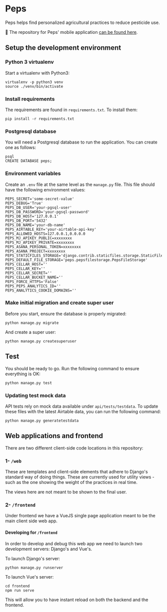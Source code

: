 # Peps

Peps helps find personalized agricultural practices to reduce pesticide use.

📱 The repository for Peps' mobile application [can be found here](https://github.com/betagouv/peps-app).

## Setup the development environment

### Python 3 virtualenv

Start a virtualenv with Python3:

```
virtualenv -p python3 venv
source ./venv/bin/activate
```

### Install requirements

The requirements are found in ```requirements.txt```. To install them:

```
pip install -r requirements.txt
```

### Postgresql database

You will need a Postgresql database to run the application. You can create one as follows:

```
psql
CREATE DATABASE peps;
```

### Environment variables

Create an ```.env``` file at the same level as the ```manage.py``` file. This file should have the following environment values:

```
PEPS_SECRET='some-secret-value'
PEPS_DEBUG='True'
PEPS_DB_USER='your-pgsql-user'
PEPS_DB_PASSWORD='your-pgsql-password'
PEPS_DB_HOST='127.0.0.1'
PEPS_DB_PORT='5432'
PEPS_DB_NAME='your-db-name'
PEPS_AIRTABLE_KEY='your-airtable-api-key'
PEPS_ALLOWED_HOSTS=127.0.0.1,0.0.0.0
PEPS_MJ_APIKEY_PUBLIC=xxxxxxxx
PEPS_MJ_APIKEY_PRIVATE=xxxxxxxx
PEPS_ASANA_PERSONAL_TOKEN=xxxxxxxx
PEPS_ASANA_PROJECT=xxxxxxxx
PEPS_STATICFILES_STORAGE='django.contrib.staticfiles.storage.StaticFilesStorage'
PEPS_DEFAULT_FILE_STORAGE='peps.pepsfilestorage.PepsFileStorage'
PEPS_CELLAR_HOST=''
PEPS_CELLAR_KEY=''
PEPS_CELLAR_SECRET=''
PEPS_CELLAR_BUCKET_NAME=''
PEPS_FORCE_HTTPS='False'
PEPS_PEPS_ANALYTICS_ID=''
PEPS_ANALYTICS_COOKIE_DOMAINS=''
```

### Make initial migration and create super user

Before you start, ensure the database is properly migrated:

```
python manage.py migrate
```

And create a super user:

```
python manage.py createsuperuser
```

## Test

You should be ready to go. Run the following command to ensure everything is OK:

```
python manage.py test
```

### Updating test mock data

API tests rely on mock data available under ```api/tests/testdata```. To update these files with the latest Airtable data, you can run the following command:

```
python manage.py generatetestdata
```

## Web applications and frontend

There are two different client-side code locations in this repository:

### 1- ```/web```

These are templates and client-side elements that adhere to Django's standard way of doing things. These are currently used for utility views - such as the one showing the weight of the practices in real time.

The views here are not meant to be shown to the final user.

### 2- ```/frontend```

Under frontend we have a VueJS single page application meant to be the main client side web app.

#### Developing for ```/frontend```

In order to develop and debug this web app we need to launch two development servers: Django's and Vue's.

To launch Django's server:
```
python manage.py runserver
```

To launch Vue's server:
```
cd frontend
npm run serve
```

This will allow you to have instant reload on both the backend and the frontend.
